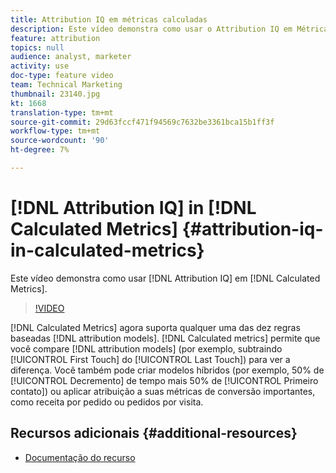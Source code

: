 ```yaml
---
title: Attribution IQ em métricas calculadas
description: Este vídeo demonstra como usar o Attribution IQ em Métricas calculadas.
feature: attribution
topics: null
audience: analyst, marketer
activity: use
doc-type: feature video
team: Technical Marketing
thumbnail: 23140.jpg
kt: 1668
translation-type: tm+mt
source-git-commit: 29d63fccf471f94569c7632be3361bca15b1ff3f
workflow-type: tm+mt
source-wordcount: '90'
ht-degree: 7%

---
```



# [!DNL Attribution IQ] in [!DNL Calculated Metrics] {#attribution-iq-in-calculated-metrics}

Este vídeo demonstra como usar [!DNL Attribution IQ] em [!DNL Calculated Metrics].

>[!VIDEO](https://video.tv.adobe.com/v/23140/?quality=12)

[!DNL Calculated Metrics] agora suporta qualquer uma das dez regras baseadas [!DNL attribution models]. [!DNL Calculated metrics] permite que você compare [!DNL attribution models] (por exemplo, subtraindo [!UICONTROL First Touch] do [!UICONTROL Last Touch]) para ver a diferença. Você também pode criar modelos híbridos (por exemplo, 50% de [!UICONTROL Decremento] de tempo mais 50% de [!UICONTROL Primeiro contato]) ou aplicar atribuição a suas métricas de conversão importantes, como receita por pedido ou pedidos por visita.

## Recursos adicionais {#additional-resources}

* [Documentação do recurso](https://marketing.adobe.com/resources/help/en_US/analytics/analysis-workspace/attribution_calcmetrics.html)
